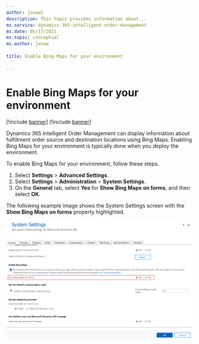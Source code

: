```yaml
---
author: josaw1
description: This topic provides information about...
ms.service: dynamics-365-intelligent-order-management
ms.date: 05/17/2021
ms.topic: conceptual
ms.author: josaw

title: Enable Bing Maps for your environment

---
```



# Enable Bing Maps for your environment

[!include [banner](includes/banner.md)]
[!include [banner](includes/preview-banner.md)]

Dynamics 365 Intelligent Order Management can display information about fulfillment order source and destination locations using Bing Maps. Enabling Bing Maps for your environment is typically done when you deploy the environment. 

To enable Bing Maps for your environment, follow these steps.

1.	Select **Settings** > **Advanced Settings**.
2.	Select **Settings** > **Administration** > **System Settings**.
3.	On the **General** tab, select **Yes** for **Show Bing Maps on forms**, and then select **OK**.

The following example image shows the System Settings screen with the **Show Bing Maps on forms** property highlighted.

![System Setting page with Show Bing Maps on forms field highlighted](media/system-settings-show-bing-maps.png)

